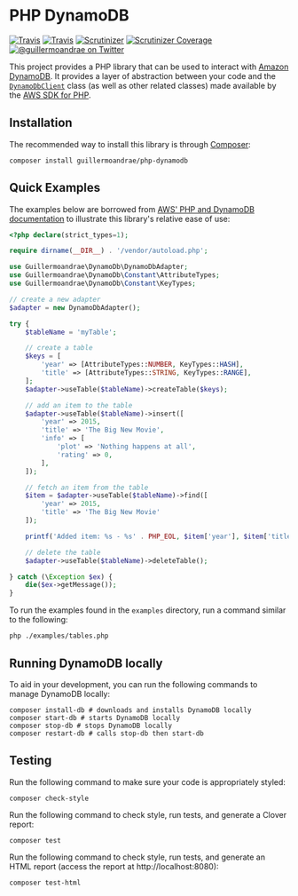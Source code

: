 # PHP DynamoDB
[![Travis](https://img.shields.io/travis/guillermoandrae/php-dynamodb.svg?style=flat-square)](https://travis-ci.org/guillermoandrae/php-dynamodb) [![Travis](https://img.shields.io/travis/php-v/guillermoandrae/php-dynamodb.svg?style=flat-square)](https://travis-ci.org/guillermoandrae/php-dynamodb) [![Scrutinizer](https://img.shields.io/scrutinizer/g/guillermoandrae/php-dynamodb.svg?style=flat-square)](https://scrutinizer-ci.com/g/guillermoandrae/php-dynamodb/) [![Scrutinizer Coverage](https://img.shields.io/scrutinizer/coverage/g/guillermoandrae/php-dynamodb.svg?style=flat-square)](https://scrutinizer-ci.com/g/guillermoandrae/php-dynamodb/)
 [![@guillermoandrae on Twitter](http://img.shields.io/badge/twitter-%40guillermoandrae-blue.svg?style=flat-square)](https://twitter.com/guillermoandrae)

This project provides a PHP library that can be used to interact with [Amazon DynamoDB](https://aws.amazon.com/dynamodb/). It provides a layer of abstraction between your code and the [`DynamoDbClient`](https://docs.aws.amazon.com/aws-sdk-php/v3/api/class-Aws.DynamoDb.DynamoDbClient.html) class (as well as other related classes) made available by the [AWS SDK for PHP](https://github.com/aws/aws-sdk-php). 

## Installation
The recommended way to install this library is through [Composer](https://getcomposer.org/):
```
composer install guillermoandrae/php-dynamodb
```

## Quick Examples
The examples below are borrowed from [AWS' PHP and DynamoDB documentation](https://docs.aws.amazon.com/amazondynamodb/latest/developerguide/GettingStarted.PHP.html) to illustrate this library's relative ease of use:
```php
<?php declare(strict_types=1);

require dirname(__DIR__) . '/vendor/autoload.php';

use Guillermoandrae\DynamoDb\DynamoDbAdapter;
use Guillermoandrae\DynamoDb\Constant\AttributeTypes;
use Guillermoandrae\DynamoDb\Constant\KeyTypes;

// create a new adapter
$adapter = new DynamoDbAdapter();

try {
    $tableName = 'myTable';

    // create a table
    $keys = [
        'year' => [AttributeTypes::NUMBER, KeyTypes::HASH],
        'title' => [AttributeTypes::STRING, KeyTypes::RANGE],
    ];
    $adapter->useTable($tableName)->createTable($keys);

    // add an item to the table
    $adapter->useTable($tableName)->insert([
        'year' => 2015,
        'title' => 'The Big New Movie',
        'info' => [
            'plot' => 'Nothing happens at all',
            'rating' => 0,
        ],
    ]);

    // fetch an item from the table
    $item = $adapter->useTable($tableName)->find([
        'year' => 2015,
        'title' => 'The Big New Movie'
    ]);

    printf('Added item: %s - %s' . PHP_EOL, $item['year'], $item['title']);

    // delete the table
    $adapter->useTable($tableName)->deleteTable();

} catch (\Exception $ex) {
    die($ex->getMessage());
}
```

To run the examples found in the `examples` directory, run a command similar to the following:
```shell script
php ./examples/tables.php
```

## Running DynamoDB locally
To aid in your development, you can run the following commands to manage DynamoDB locally:
```shell script
composer install-db # downloads and installs DynamoDB locally
composer start-db # starts DynamoDB locally
composer stop-db # stops DynamoDB locally
composer restart-db # calls stop-db then start-db
```

## Testing
Run the following command to make sure your code is appropriately styled:
```shell script
composer check-style
```

Run the following command to check style, run tests, and generate a Clover report:
```
composer test
```

Run the following command to check style, run tests, and generate an HTML report (access the report at http://localhost:8080):
```
composer test-html
```

